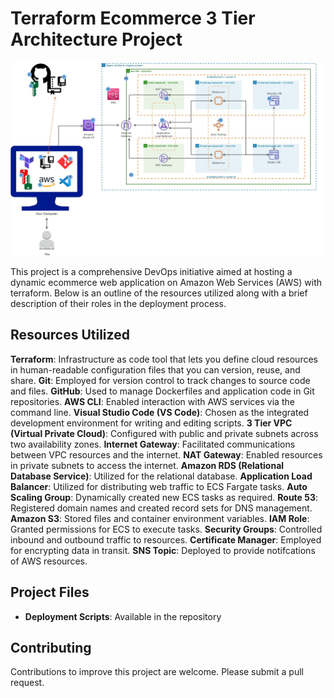 # Terraform Ecommerce 3 Tier Architecture Project

![Alt text](terraform-ecommerce.jpg)

This project is a comprehensive DevOps initiative aimed at hosting a dynamic ecommerce web application on Amazon Web Services (AWS) with terraform. Below is an outline of the resources utilized along with a brief description of their roles in the deployment process.

## Resources Utilized
**Terraform**: Infrastructure as code tool that lets you define cloud resources in human-readable configuration files that you can version, reuse, and share.
**Git**: Employed for version control to track changes to source code and files.
**GitHub**: Used to manage Dockerfiles and application code in Git repositories.
**AWS CLI**: Enabled interaction with AWS services via the command line.
**Visual Studio Code (VS Code)**: Chosen as the integrated development environment for writing and editing scripts.
**3 Tier VPC (Virtual Private Cloud)**: Configured with public and private subnets across two availability zones.
**Internet Gateway**: Facilitated communications between VPC resources and the internet.
**NAT Gateway**: Enabled resources in private subnets to access the internet.
**Amazon RDS (Relational Database Service)**: Utilized for the relational database.
**Application Load Balancer**: Utilized for distributing web traffic to ECS Fargate tasks.
**Auto Scaling Group**: Dynamically created new ECS tasks as required.
**Route 53**: Registered domain names and created record sets for DNS management.
**Amazon S3**: Stored files and container environment variables.
**IAM Role**: Granted permissions for ECS to execute tasks.
**Security Groups**: Controlled inbound and outbound traffic to resources.
**Certificate Manager**: Employed for encrypting data in transit.
**SNS Topic**: Deployed to provide notifcations of AWS resources.

## Project Files
- **Deployment Scripts**: Available in the repository

## Contributing
Contributions to improve this project are welcome. Please submit a pull request.
